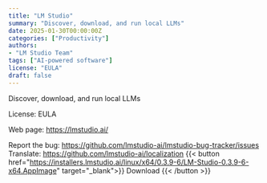 ```yaml
---
title: "LM Studio"
summary: "Discover, download, and run local LLMs"
date: 2025-01-30T00:00:00Z
categories: ["Productivity"]
authors:
- "LM Studio Team"
tags: ["AI-powered software"]
license: "EULA"
draft: false
---
```


Discover, download, and run local LLMs

License: EULA

Web page: <https://lmstudio.ai/>  

Report the bug: <https://github.com/lmstudio-ai/lmstudio-bug-tracker/issues>  
Translate: https://github.com/lmstudio-ai/localization
{{< button href="<https://installers.lmstudio.ai/linux/x64/0.3.9-6/LM-Studio-0.3.9-6-x64.AppImage>" target="_blank">}}
Download
{{< /button >}}